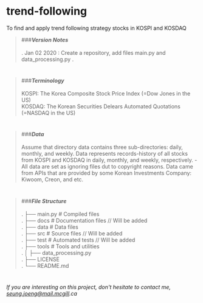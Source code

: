 # trend-following
To find and apply trend following strategy stocks in KOSPI and KOSDAQ

> ###**_Version Notes_**<br /><br />
    . Jan 02 2020 : Create a repository, add files main.py and data_processing.py
    .

#
> ###**_Terminology_**<br /><br />
    KOSPI: The Korea Composite Stock Price Index (=Dow Jones in the US)<br />
    KOSDAQ: The Korean Securities Delears Automated Quotations (=NASDAQ in the US)

#
> ###**_Data_**<br /><br />
    Assume that directory data contains three sub-directories: daily, monthly, and weekly.
    Data represents records-history of all stocks from KOSPI and KOSDAQ in daily, monthly, and weekly, respectively.
        - All data are set as ignoring files dut to copyright reasons.
    Data came from APIs that are provided by some Korean Investments Company: Kiwoom, Creon, and etc.<br />
#
> ###**_File Structure_**<br /><br />
.    ├── main.py                 # Compiled files<br />
.    ├── docs                    # Documentation files // Will be added<br />
.    ├── data                    # Data files<br />
.    ├── src                     # Source files // Will be added<br />
.    ├── test                    # Automated tests // Will be added<br />
.    ├── tools                   # Tools and utilities<br />
.    │   ├── data_processing.py<br />
.    ├── LICENSE<br />
.    └── README.md<br />

#
_If you are interesting on this project, don't hesitate to contact me, seung.joeng@mail.mcgill.ca_
